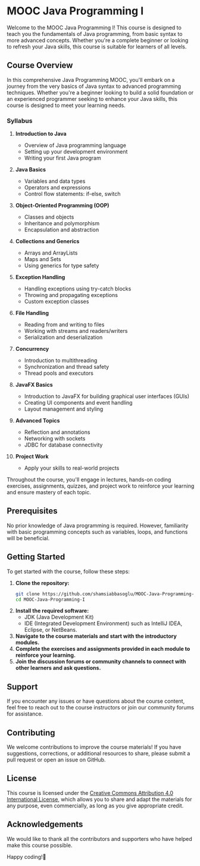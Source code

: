 # MOOC Java Programming I

Welcome to the MOOC Java Programming I! This course is designed to teach you the fundamentals of Java programming, from basic syntax to more advanced concepts. Whether you're a complete beginner or looking to refresh your Java skills, this course is suitable for learners of all levels.

## Course Overview

In this comprehensive Java Programming MOOC, you'll embark on a journey from the very basics of Java syntax to advanced programming techniques. Whether you're a beginner looking to build a solid foundation or an experienced programmer seeking to enhance your Java skills, this course is designed to meet your learning needs.

### Syllabus

1. **Introduction to Java**
   - Overview of Java programming language
   - Setting up your development environment
   - Writing your first Java program

2. **Java Basics**
   - Variables and data types
   - Operators and expressions
   - Control flow statements: if-else, switch

3. **Object-Oriented Programming (OOP)**
   - Classes and objects
   - Inheritance and polymorphism
   - Encapsulation and abstraction

4. **Collections and Generics**
   - Arrays and ArrayLists
   - Maps and Sets
   - Using generics for type safety

5. **Exception Handling**
   - Handling exceptions using try-catch blocks
   - Throwing and propagating exceptions
   - Custom exception classes

6. **File Handling**
   - Reading from and writing to files
   - Working with streams and readers/writers
   - Serialization and deserialization

7. **Concurrency**
   - Introduction to multithreading
   - Synchronization and thread safety
   - Thread pools and executors

8. **JavaFX Basics**
   - Introduction to JavaFX for building graphical user interfaces (GUIs)
   - Creating UI components and event handling
   - Layout management and styling

9. **Advanced Topics**
   - Reflection and annotations
   - Networking with sockets
   - JDBC for database connectivity

10. **Project Work**
    - Apply your skills to real-world projects

Throughout the course, you'll engage in lectures, hands-on coding exercises, assignments, quizzes, and project work to reinforce your learning and ensure mastery of each topic.

## Prerequisites

No prior knowledge of Java programming is required. However, familiarity with basic programming concepts such as variables, loops, and functions will be beneficial.

## Getting Started

To get started with the course, follow these steps:

1. **Clone the repository:**
   ```sh
   git clone https://github.com/shamsiabbasoglu/MOOC-Java-Programming-I.git
   cd MOOC-Java-Programming-I
2. **Install the required software:**
   - JDK (Java Development Kit)
   - IDE (Integrated Development Environment) such as IntelliJ IDEA, Eclipse, or NetBeans.
3. **Navigate to the course materials and start with the introductory modules.**
4. **Complete the exercises and assignments provided in each module to reinforce your learning.**
5. **Join the discussion forums or community channels to connect with other learners and ask questions.**

## Support

If you encounter any issues or have questions about the course content, feel free to reach out to the course instructors or join our community forums for assistance.

## Contributing

We welcome contributions to improve the course materials! If you have suggestions, corrections, or additional resources to share, please submit a pull request or open an issue on GitHub.

## License

This course is licensed under the [Creative Commons Attribution 4.0 International License](https://creativecommons.org/licenses/by/4.0/), which allows you to share and adapt the materials for any purpose, even commercially, as long as you give appropriate credit.

## Acknowledgements

We would like to thank all the contributors and supporters who have helped make this course possible.

Happy coding!🚀
